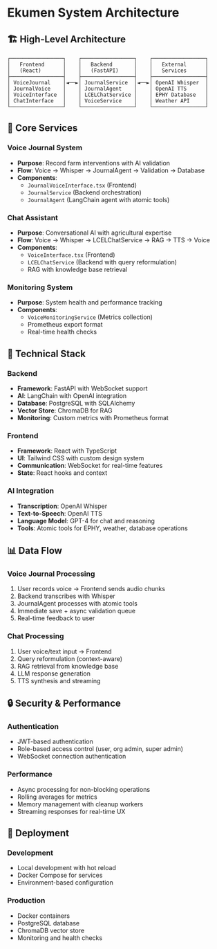 # Ekumen System Architecture

## 🏗️ High-Level Architecture

```
┌─────────────────┐    ┌─────────────────┐    ┌─────────────────┐
│   Frontend      │    │   Backend       │    │   External      │
│   (React)       │    │   (FastAPI)     │    │   Services      │
├─────────────────┤    ├─────────────────┤    ├─────────────────┤
│ VoiceJournal    │◄──►│ JournalService  │◄──►│ OpenAI Whisper  │
│ JournalVoice    │    │ JournalAgent    │    │ OpenAI TTS      │
│ VoiceInterface  │    │ LCELChatService │    │ EPHY Database   │
│ ChatInterface   │    │ VoiceService    │    │ Weather API     │
└─────────────────┘    └─────────────────┘    └─────────────────┘
```

## 🎯 Core Services

### **Voice Journal System**
- **Purpose**: Record farm interventions with AI validation
- **Flow**: Voice → Whisper → JournalAgent → Validation → Database
- **Components**:
  - `JournalVoiceInterface.tsx` (Frontend)
  - `JournalService` (Backend orchestration)
  - `JournalAgent` (LangChain agent with atomic tools)

### **Chat Assistant**
- **Purpose**: Conversational AI with agricultural expertise
- **Flow**: Voice → Whisper → LCELChatService → RAG → TTS → Voice
- **Components**:
  - `VoiceInterface.tsx` (Frontend)
  - `LCELChatService` (Backend with query reformulation)
  - RAG with knowledge base retrieval

### **Monitoring System**
- **Purpose**: System health and performance tracking
- **Components**:
  - `VoiceMonitoringService` (Metrics collection)
  - Prometheus export format
  - Real-time health checks

## 🔧 Technical Stack

### **Backend**
- **Framework**: FastAPI with WebSocket support
- **AI**: LangChain with OpenAI integration
- **Database**: PostgreSQL with SQLAlchemy
- **Vector Store**: ChromaDB for RAG
- **Monitoring**: Custom metrics with Prometheus format

### **Frontend**
- **Framework**: React with TypeScript
- **UI**: Tailwind CSS with custom design system
- **Communication**: WebSocket for real-time features
- **State**: React hooks and context

### **AI Integration**
- **Transcription**: OpenAI Whisper
- **Text-to-Speech**: OpenAI TTS
- **Language Model**: GPT-4 for chat and reasoning
- **Tools**: Atomic tools for EPHY, weather, database operations

## 📊 Data Flow

### **Voice Journal Processing**
1. User records voice → Frontend sends audio chunks
2. Backend transcribes with Whisper
3. JournalAgent processes with atomic tools
4. Immediate save + async validation queue
5. Real-time feedback to user

### **Chat Processing**
1. User voice/text input → Frontend
2. Query reformulation (context-aware)
3. RAG retrieval from knowledge base
4. LLM response generation
5. TTS synthesis and streaming

## 🔒 Security & Performance

### **Authentication**
- JWT-based authentication
- Role-based access control (user, org admin, super admin)
- WebSocket connection authentication

### **Performance**
- Async processing for non-blocking operations
- Rolling averages for metrics
- Memory management with cleanup workers
- Streaming responses for real-time UX

## 🚀 Deployment

### **Development**
- Local development with hot reload
- Docker Compose for services
- Environment-based configuration

### **Production**
- Docker containers
- PostgreSQL database
- ChromaDB vector store
- Monitoring and health checks
